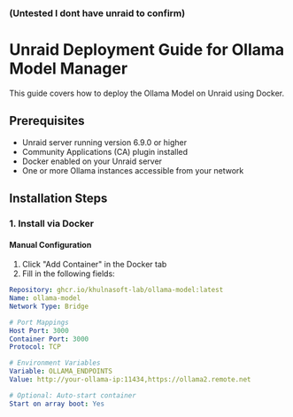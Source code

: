 ### (Untested I dont have unraid to confirm)

# Unraid Deployment Guide for Ollama Model  Manager

This guide covers how to deploy the Ollama Model on Unraid using Docker.

## Prerequisites

- Unraid server running version 6.9.0 or higher
- Community Applications (CA) plugin installed
- Docker enabled on your Unraid server
- One or more Ollama instances accessible from your network

## Installation Steps

### 1. Install via Docker

#### Manual Configuration

1. Click "Add Container" in the Docker tab
2. Fill in the following fields:

```yaml
Repository: ghcr.io/khulnasoft-lab/ollama-model:latest
Name: ollama-model
Network Type: Bridge

# Port Mappings
Host Port: 3000
Container Port: 3000
Protocol: TCP

# Environment Variables
Variable: OLLAMA_ENDPOINTS
Value: http://your-ollama-ip:11434,https://ollama2.remote.net

# Optional: Auto-start container
Start on array boot: Yes
```